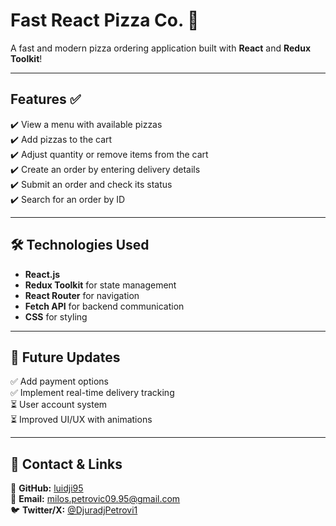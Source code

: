 # Fast React Pizza Co. 🍕  

A fast and modern pizza ordering application built with **React** and **Redux Toolkit**!  

---

## Features ✅  
✔️ View a menu with available pizzas  
✔️ Add pizzas to the cart  
✔️ Adjust quantity or remove items from the cart  
✔️ Create an order by entering delivery details  
✔️ Submit an order and check its status  
✔️ Search for an order by ID  

---

## 🛠 Technologies Used  
- **React.js**  
- **Redux Toolkit** for state management  
- **React Router** for navigation  
- **Fetch API** for backend communication  
- **CSS** for styling  

---

## 🚀 Future Updates  
✅ Add payment options  
✅ Implement real-time delivery tracking  
⏳ User account system  
⏳ Improved UI/UX with animations  

---

## 📍 Contact & Links  
📂 **GitHub:** [luidji95](https://github.com/luidji95)  
📩 **Email:** milos.petrovic09.95@gmail.com  
🐦 **Twitter/X:** [@DjuradjPetrovi1](https://twitter.com/DjuradjPetrovi1)  


